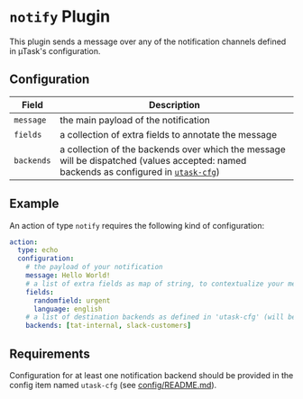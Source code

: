 # `notify` Plugin

This plugin sends a message over any of the notification channels defined in µTask's configuration.

## Configuration

|Field|Description
|---|---
| `message` | the main payload of the notification
| `fields` | a collection of extra fields to annotate the message
| `backends` | a collection of the backends over which the message will be dispatched (values accepted: named backends as configured in [`utask-cfg`](./config/README.md))

## Example

An action of type `notify` requires the following kind of configuration:

```yaml
action:
  type: echo
  configuration:
    # the payload of your notification
    message: Hello World! 
    # a list of extra fields as map of string, to contextualize your message
    fields: 
      randomfield: urgent 
      language: english
    # a list of destination backends as defined in 'utask-cfg' (will be sent to ALL backends if left empty or null)
    backends: [tat-internal, slack-customers] 
```

## Requirements

Configuration for at least one notification backend should be provided in the config item named `utask-cfg` (see [config/README.md](https://github.com/ovh/utask/blob/master/config/README.md)).